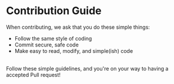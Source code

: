 # Contribution Guide
When contributing, we ask that you do these simple things:<br>
<ul>
  <li>Follow the same style of coding</li>
  <li>Commit secure, safe code</li>
  <li>Make easy to read, modify, and simple(ish) code</li>
</ul>
<br>
Follow these simple guidelines, and you're on your way to having a accepted Pull request!
